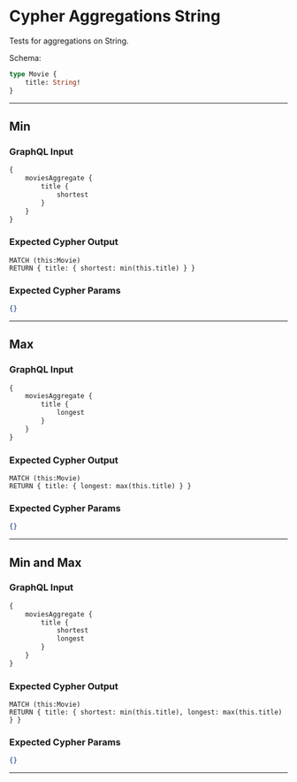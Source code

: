 # Cypher Aggregations String

Tests for aggregations on String.

Schema:

```graphql
type Movie {
    title: String!
}
```

---

## Min

### GraphQL Input

```graphql
{
    moviesAggregate {
        title {
            shortest
        }
    }
}
```

### Expected Cypher Output

```cypher
MATCH (this:Movie)
RETURN { title: { shortest: min(this.title) } }
```

### Expected Cypher Params

```json
{}
```

---

## Max

### GraphQL Input

```graphql
{
    moviesAggregate {
        title {
            longest
        }
    }
}
```

### Expected Cypher Output

```cypher
MATCH (this:Movie)
RETURN { title: { longest: max(this.title) } }
```

### Expected Cypher Params

```json
{}
```

---

## Min and Max

### GraphQL Input

```graphql
{
    moviesAggregate {
        title {
            shortest
            longest
        }
    }
}
```

### Expected Cypher Output

```cypher
MATCH (this:Movie)
RETURN { title: { shortest: min(this.title), longest: max(this.title) } }
```

### Expected Cypher Params

```json
{}
```

---
